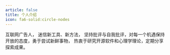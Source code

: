 ```yaml
---
article: false
title: 个人介绍
icon: fa6-solid:circle-nodes
---
```

互联网广告人，
迷信新工具、新方法，
坚持批评与自我批评，对每一个机遇保持开放的态度，勇于尝试新鲜事物，
热衷于研究开源软件和心理学理论，定期分享探索成果。
